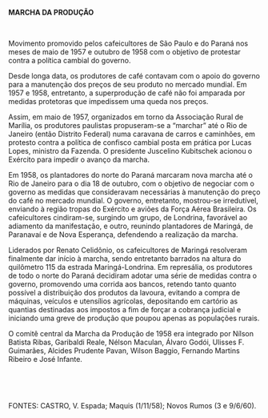**MARCHA DA PRODUÇÃO**

 

Movimento promovido pelos cafeicultores de São Paulo e do Paraná nos
meses de maio de 1957 e outubro de 1958 com o objetivo de protestar
contra a política cambial do governo.

Desde longa data, os produtores de café contavam com o apoio do governo
para a manutenção dos preços de seu produto no mercado mundial. Em 1957
e 1958, entretanto, a superprodução de café não foi amparada por medidas
protetoras que impedissem uma queda nos preços.

Assim, em maio de 1957, organizados em torno da Associação Rural de
Marília, os produtores paulistas propuseram-se a “marchar” até o Rio de
Janeiro (então Distrito Federal) numa caravana de carros e caminhões, em
protesto contra a política de confisco cambial posta em prática por
Lucas Lopes, ministro da Fazenda. O presidente Juscelino Kubitschek
acionou o Exército para impedir o avanço da marcha.

Em 1958, os plantadores do norte do Paraná marcaram nova marcha até o
Rio de Janeiro para o dia 18 de outubro, com o objetivo de negociar com
o governo as medidas que consideravam necessárias à manutenção do preço
do café no mercado mundial. O governo, entretanto, mostrou-se
irredutível, enviando à região tropas do Exército e aviões da Força
Aérea Brasileira. Os cafeicultores cindiram-se, surgindo um grupo, de
Londrina, favorável ao adiamento da manifestação, e outro, reunindo
plantadores de Maringá, de Paranavaí e de Nova Esperança, defendendo a
realização da marcha.

Liderados por Renato Celidônio, os cafeicultores de Maringá resolveram
finalmente dar início à marcha, sendo entretanto barrados na altura do
quilômetro 115 da estrada Maringá-Londrina. Em represália, os produtores
de todo o norte do Paraná decidiram adotar uma série de medidas contra o
governo, promovendo uma corrida aos bancos, retendo tanto quanto
possível a distribuição dos produtos da lavoura, evitando a compra de
máquinas, veículos e utensílios agrícolas, depositando em cartório as
quantias destinadas aos impostos a fim de forçar a cobrança judicial e
iniciando uma greve de produção que poupou apenas as populações rurais.

O comitê central da Marcha da Produção de 1958 era integrado por Nílson
Batista Ribas, Garibaldi Reale, Nélson Maculan, Álvaro Godói, Ulisses F.
Guimarães, Alcides Prudente Pavan, Wilson Baggio, Fernando Martins
Ribeiro e José Infante.

 

 

FONTES: CASTRO, V. Espada; Maquis (1/11/58); Novos Rumos (3 e 9/6/60).

 
